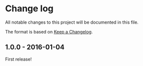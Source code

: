 # Change log

All notable changes to this project will be documented in this file.

The format is based on [Keep a Changelog](http://keepachangelog.com/).


1.0.0 - 2016-01-04
------------------

First release!
